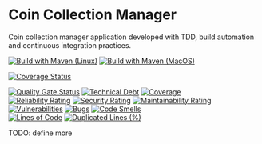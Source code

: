 # Coin Collection Manager
Coin collection manager application developed with TDD, build automation and continuous integration practices.

[![Build with Maven (Linux)](https://github.com/KevinMaggi/CoinCollectionManager/actions/workflows/maven-linux.yaml/badge.svg)](https://github.com/KevinMaggi/CoinCollectionManager/actions/workflows/maven-linux.yaml)
[![Build with Maven (MacOS)](https://github.com/KevinMaggi/CoinCollectionManager/actions/workflows/maven-macos.yaml/badge.svg)](https://github.com/KevinMaggi/CoinCollectionManager/actions/workflows/maven-macos.yaml)

[![Coverage Status](https://coveralls.io/repos/github/KevinMaggi/CoinCollectionManager/badge.svg?branch=main)](https://coveralls.io/github/KevinMaggi/CoinCollectionManager?branch=main)

[![Quality Gate Status](https://sonarcloud.io/api/project_badges/measure?project=KevinMaggi_CoinCollectionManager&metric=alert_status)](https://sonarcloud.io/summary/new_code?id=KevinMaggi_CoinCollectionManager)
[![Technical Debt](https://sonarcloud.io/api/project_badges/measure?project=KevinMaggi_CoinCollectionManager&metric=sqale_index)](https://sonarcloud.io/summary/new_code?id=KevinMaggi_CoinCollectionManager)
[![Coverage](https://sonarcloud.io/api/project_badges/measure?project=KevinMaggi_CoinCollectionManager&metric=coverage)](https://sonarcloud.io/summary/new_code?id=KevinMaggi_CoinCollectionManager)<br/>
[![Reliability Rating](https://sonarcloud.io/api/project_badges/measure?project=KevinMaggi_CoinCollectionManager&metric=reliability_rating)](https://sonarcloud.io/summary/new_code?id=KevinMaggi_CoinCollectionManager)
[![Security Rating](https://sonarcloud.io/api/project_badges/measure?project=KevinMaggi_CoinCollectionManager&metric=security_rating)](https://sonarcloud.io/summary/new_code?id=KevinMaggi_CoinCollectionManager)
[![Maintainability Rating](https://sonarcloud.io/api/project_badges/measure?project=KevinMaggi_CoinCollectionManager&metric=sqale_rating)](https://sonarcloud.io/summary/new_code?id=KevinMaggi_CoinCollectionManager)<br/>
[![Vulnerabilities](https://sonarcloud.io/api/project_badges/measure?project=KevinMaggi_CoinCollectionManager&metric=vulnerabilities)](https://sonarcloud.io/summary/new_code?id=KevinMaggi_CoinCollectionManager)
[![Bugs](https://sonarcloud.io/api/project_badges/measure?project=KevinMaggi_CoinCollectionManager&metric=bugs)](https://sonarcloud.io/summary/new_code?id=KevinMaggi_CoinCollectionManager)
[![Code Smells](https://sonarcloud.io/api/project_badges/measure?project=KevinMaggi_CoinCollectionManager&metric=code_smells)](https://sonarcloud.io/summary/new_code?id=KevinMaggi_CoinCollectionManager)<br/>
[![Lines of Code](https://sonarcloud.io/api/project_badges/measure?project=KevinMaggi_CoinCollectionManager&metric=ncloc)](https://sonarcloud.io/summary/new_code?id=KevinMaggi_CoinCollectionManager)
[![Duplicated Lines (%)](https://sonarcloud.io/api/project_badges/measure?project=KevinMaggi_CoinCollectionManager&metric=duplicated_lines_density)](https://sonarcloud.io/summary/new_code?id=KevinMaggi_CoinCollectionManager)

TODO: define more

